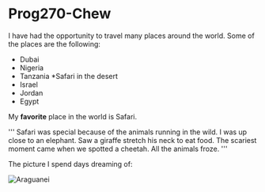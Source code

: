 
Prog270-Chew
============

I have had the opportunity to travel many places around the world.  Some of the places are the following:
* Dubai
* Nigeria  
* Tanzania
	*Safari in the desert
* Israel
* Jordan
* Egypt

My **favorite** place in the world is Safari.

'''
Safari was special because of the animals running in the wild.  I was up close to an elephant.  Saw a giraffe stretch his neck to eat food.  The scariest moment came when we spotted a cheetah.  All the animals froze.
'''

The picture I spend days dreaming of:  

![Araguanei](http://upload.wikimedia.org/wikipedia/commons/thumb/b/b4/Schloss-Borbeck-Komplettansicht-Sonnenuntergang-2012.jpg/320px-Schloss-Borbeck-Komplettansicht-Sonnenuntergang-2012.jpg)